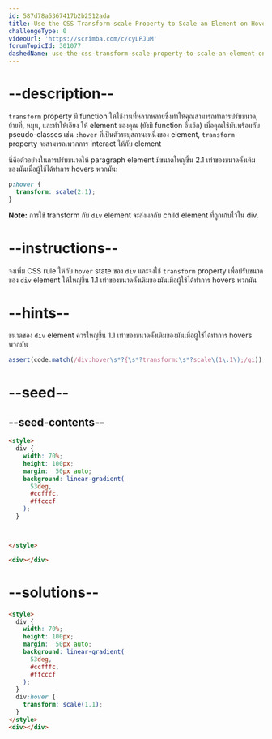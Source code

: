 ```yaml
---
id: 587d78a5367417b2b2512ada
title: Use the CSS Transform scale Property to Scale an Element on Hover
challengeType: 0
videoUrl: 'https://scrimba.com/c/cyLPJuM'
forumTopicId: 301077
dashedName: use-the-css-transform-scale-property-to-scale-an-element-on-hover
---
```


# --description--

`transform` property มี function ให้ใช้งานที่หลากหลายซึ่งทำให้คุณสามารถทำการปรับขนาด, ย้ายที่, หมุน, และทำให้เอียง ให้ element ของคุณ (ยังมี function อื่นอีก)
เมื่อคุณใช้มันพร้อมกับ pseudo-classes เช่น `:hover` ที่เป็นตัวระบุสถานะหนึ่งของ element, 
`transform` property จะสามารถเพวกการ interact ให้กับ element

นี่คือตัวอย่างในการปรับขนาดให้ paragraph element มีขนาดใหญ่ขึ้น 2.1 เท่าของขนาดดั้งเดิมของมันเมื่อผู้ใช้ได้ทำการ hovers พวกมัน:

```css
p:hover {
  transform: scale(2.1);
}
```

**Note:** การใช้ transform กับ `div` element จะส่งผลกับ child element ที่ถูกเก้บไว้ใน  div.

# --instructions--

จงเพิ่ม CSS rule ให้กับ `hover` state ของ `div` และจงใช้ `transform` property เพื่อปรับขนาดของ `div` element ให้ใหญ่ขึ้น 1.1 เท่าของขนาดดั้งเดิมของมันเมื่อผู้ใช้ได้ทำการ hovers พวกมัน

# --hints--

ขนาดของ `div` element ควรใหญ่ขึ้น 1.1 เท่าของขนาดดั้งเดิมของมันเมื่อผู้ใช้ได้ทำการ hovers พวกมัน

```js
assert(code.match(/div:hover\s*?{\s*?transform:\s*?scale\(1\.1\);/gi));
```

# --seed--

## --seed-contents--

```html
<style>
  div {
    width: 70%;
    height: 100px;
    margin:  50px auto;
    background: linear-gradient(
      53deg,
      #ccfffc,
      #ffcccf
    );
  }



</style>

<div></div>
```

# --solutions--

```html
<style>
  div {
    width: 70%;
    height: 100px;
    margin:  50px auto;
    background: linear-gradient(
      53deg,
      #ccfffc,
      #ffcccf
    );
  }
  div:hover {
    transform: scale(1.1);
  }
</style>
<div></div>
```

